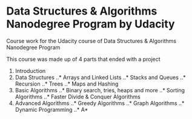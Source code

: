 # Data Structures & Algorithms Nanodegree Program by Udacity
Course work for the Udacity course of Data Structures &amp; Algorithms Nanodegree Program

This course was made up of 4 parts that ended with a project
1. Introduction
2. Data Structures
..* Arrays and Linked Lists
..* Stacks and Queues
..* Recursion
..* Trees
..* Maps and Hashing
3. Basic Algorithms
..* Binary search, tries, heaps and more
..* Sorting Algorithms
..* Faster Divide & Conquer Algorithms
4. Advanced Algorithms
..* Greedy Algorithms
..* Graph Algorithms
..* Dynamic Programming
..* A*

